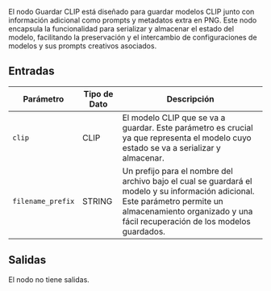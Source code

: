 El nodo Guardar CLIP está diseñado para guardar modelos CLIP junto con información adicional como prompts y metadatos extra en PNG. Este nodo encapsula la funcionalidad para serializar y almacenar el estado del modelo, facilitando la preservación y el intercambio de configuraciones de modelos y sus prompts creativos asociados.

## Entradas

| Parámetro | Tipo de Dato | Descripción |
|-----------|-------------|-------------|
| `clip`    | CLIP      | El modelo CLIP que se va a guardar. Este parámetro es crucial ya que representa el modelo cuyo estado se va a serializar y almacenar. |
| `filename_prefix` | STRING   | Un prefijo para el nombre del archivo bajo el cual se guardará el modelo y su información adicional. Este parámetro permite un almacenamiento organizado y una fácil recuperación de los modelos guardados. |

## Salidas

El nodo no tiene salidas.
